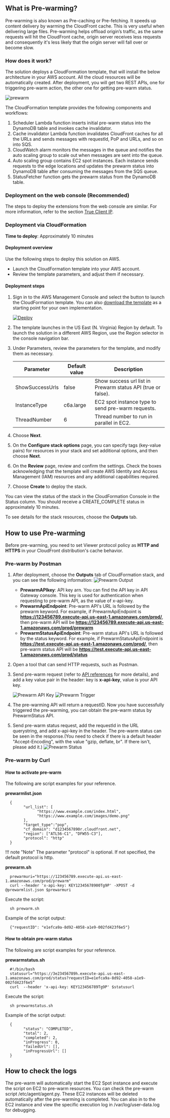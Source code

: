 ## What is Pre-warming?
Pre-warming is also known as Pre-caching or Pre-fetching. It speeds up content delivery by warming the CloudFront cache. This is very useful when delivering large files. Pre-warming helps offload origin’s traffic, as the same requests will hit the CloudFront cache, origin server receives less requests and consequently it's less likely that the origin server will fall over or become slow. 

### How does it work?
The solution deploys a CloudFormation template, that will install the below architecture in your AWS account. All the cloud resources will be automatically created. After deployment, you will get two REST APIs, one for triggering pre-warm action, the other one for getting pre-warm status.

![prewarm](../../images/prewarm-arch.png)


The CloudFormation template provides the following components and workflows:

1. Scheduler Lambda function inserts initial pre-warm status into the DynamoDB table and invokes cache invalidator.
2. Cache invalidator Lambda function invalidates CloudFront caches for all the URLs and sends messages with requestId, PoP and URLs, and so on into SQS.
3. CloudWatch alarm monitors the messages in the queue and notifies the auto scaling group to scale out when messages are sent into the queue.
4. Auto scaling group contains EC2 spot instances. Each instance sends requests to the edge locations and updates the prewarm status into DynamoDB table after consuming the messages from the SQS queue.
5. StatusFetcher function gets the prewarm status from the DynamoDB table.


### Deployment on the web console (Recommended)

The steps to deploy the extensions from the web console are similar. For more information, refer to the section [True Client IP](true-client-ip.md).

### Deployment via CloudFormation
 
**Time to deploy**: Approximately 10 minutes

#### Deployment overview

Use the following steps to deploy this solution on AWS.

- Launch the CloudFormation template into your AWS account.
- Review the template parameters, and adjust them if necessary.

#### Deployment steps

1. Sign in to the AWS Management Console and select the button to launch the CloudFormation template. You can also [download the template](https://aws-gcr-solutions.s3.amazonaws.com/Aws-cloudfront-extensions/latest/custom-domain/PrewarmStack.template.json) as a starting point for your own implementation.

      [![Deploy](../../images/deploy_button.png)](https://console.aws.amazon.com/cloudformation/home?region=us-east-1#/stacks/new?stackName=prewarm&templateURL=https://aws-gcr-solutions.s3.amazonaws.com/Aws-cloudfront-extensions/latest/custom-domain/PrewarmStack.template.json)


2. The template launches in the US East (N. Virginia) Region by default. To launch the solution in a different AWS Region, use the Region selector in the console navigation bar.

3. Under Parameters, review the parameters for the template, and modify them as necessary.

      | Parameter | Default value | Description |
      |-----------|---------------|---------|
      | ShowSuccessUrls | false | Show success url list in Prewarm status API (true or false). |
      | InstanceType | c6a.large | EC2 spot instance type to send pre-warm requests. |
      | ThreadNumber | 6 | Thread number to run in parallel in EC2. |
  

4. Choose **Next**.
5. On the **Configure stack options** page, you can specify tags (key-value pairs) for resources in your stack and set additional options, and then choose **Next**.
6. On the **Review** page, review and confirm the settings. Check the boxes acknowledging that the template will create AWS Identity and Access Management (IAM) resources and any additional capabilities required.
7. Choose **Create** to deploy the stack. 

You can view the status of the stack in the CloudFormation Console in the Status column. You should receive a CREATE_COMPLETE status in approximately 10 minutes.

To see details for the stack resources, choose the **Outputs** tab. 


## How to use Pre-warming

Before pre-warming, you need to set Viewer protocol policy as **HTTP and HTTPS** in your CloudFront distribution's cache behavior.

### Pre-warm by Postman

1. After deployment, choose the **Outputs** tab of CloudFormation stack, and you can see the following information:
    ![Prewarm Output](../../images/prewarm_output.png)

    - **PrewarmAPIkey**: API key arn. You can find the API key in API Gateway console. This key is used for authentication when requesting to pre-warm API, as the value of x-api-key.
    - **PrewarmApiEndpoint**: Pre-warm API's URL is followed by the prewarm keyword. For example, if PrewarmApiEndpoint is **https://123456789.execute-api.us-east-1.amazonaws.com/prod/**, then pre-warm API will be **https://123456789.execute-api.us-east-1.amazonaws.com/prod/prewarm**
    - **PrewarmStatusApiEndpoint**: Pre-warm status API's URL is followed by the status keyword. For example, if PrewarmStatusApiEndpoint is **https://test.execute-api.us-east-1.amazonaws.com/prod/**, then pre-warm status API will be **https://test.execute-api.us-east-1.amazonaws.com/prod/status**
2. Open a tool that can send HTTP requests, such as Postman.
3. Send pre-warm request (refer to [API references](../api-reference-guide/extension-repository.md#pre-warming) for more details), and add a key value pair in the header: key is **x-api-key**, value is your API key.

    ![Prewarm API Key](../images/prewarm_apikey.png)
    ![Prewarm Trigger](../images/prewarm_trigger_new.png)

4. The pre-warming API will return a requestID. Now you have successfully triggered the pre-warming, you can obtain the pre-warm status by PrewarmStatus API.
5. Send pre-warm status request, add the requestId in the URL querystring, and add x-api-key in the header. The pre-warm status can be seen in the response.(You need to check if there is a default header "Accept-Encoding", with the value "gzip, deflate, br". If there isn't, please add it.)
    ![Prewarm Status](../images/prewarm_status.png)


### Pre-warm by Curl

#### How to activate pre-warm
The following are script examples for your reference.

**prewarmlist.json**

      {
            "url_list": [
                  "https://www.example.com/index.html",
                  "https://www.example.com/images/demo.png"
            ],
            "target_type":"pop",
            "cf_domain": "d1234567890r.cloudfront.net",
            "region": ["ATL56-C1", "DFW55-C3"],
            "protocol": "http"
      }

!!! note "Note"
    The parameter "protocol" is optional. If not specified, the default protocol is http.

**prewarm.sh**


      prewarmuri="https://123456789.execute-api.us-east-1.amazonaws.com/prod/prewarm"
      curl --header 'x-api-key: KEY12345678900Tg9P' -XPOST -d @prewarmlist.json $prewarmuri


Execute the script:

      sh prewarm.sh


Example of the script output:

      {"requestID": "e1efca9a-8d92-4058-a1e9-002fd423f6e5"}


#### How to obtain pre-warm status 

The following are script examples for your reference.

**prewarmstatus.sh**

      #!/bin/bash
      statusurl="https://3e23456789h.execute-api.us-east-1.amazonaws.com/prod/status?requestID=e1efca9a-8d92-4058-a1e9-002fd423f6e5“
      curl  --header 'x-api-key: KEY123456789Tg9P' $statusurl

Execute the script:

      sh prewarmstatus.sh

Example of the script output:

      {
            "status": "COMPLETED",
            "total": 2,
            "completed": 2,
            "inProgress": 0,
            "failedUrl": [],
            "inProgressUrl": []
      }


## How to check the logs

The pre-warm will automatically start the EC2 Spot instance and execute the script on EC2 to pre-warm resources. You can check the pre-warm script /etc/agent/agent.py. These EC2 instances will be deleted automatically after the pre-warming is completed. You can also  in to the EC2 instance and view the specific execution log in /var/log/user-data.log for debugging.



